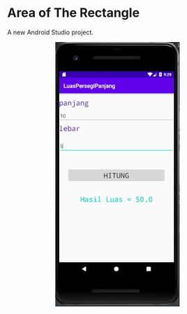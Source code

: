 # Area of The Rectangle

A new Android Studio project.

<p align="center">
<img src="https://github.com/KurniAndi/Area-of-The-Rectangle/blob/master/image.jpg"/>
</p>





